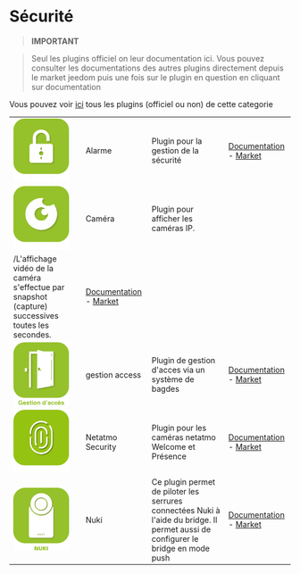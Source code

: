 
# Sécurité


>**IMPORTANT**

>Seul les plugins officiel on leur documentation ici. Vous pouvez consulter les documentations des autres plugins directement depuis le market jeedom puis une fois sur le plugin en question en cliquant sur documentation


Vous pouvez voir [ici](https://market.jeedom.com/index.php?v=d&p=market&type=plugin&categorie=security) tous les plugins (officiel ou non) de cette categorie

| | | | |
|--- | --- | --- | ---|
|<img src="alarm/alarm_icon.png" width="100" />|Alarme|Plugin pour la gestion de la sécurité|[Documentation](alarm/index.md) - [Market](https://market.jeedom.com/index.php?v=d&p=market_display&id=26)|
|<img src="camera/camera_icon.png" width="100" />|Caméra|Plugin pour afficher les caméras IP.
/L'affichage vidéo de la caméra s'effectue par snapshot (capture) successives toutes les secondes.|[Documentation](camera/index.md) - [Market](https://market.jeedom.com/index.php?v=d&p=market_display&id=70)|
|<img src="gestAccess/gestAccess_icon.png" width="100" />|gestion access|Plugin de gestion d'acces via un système de bagdes|[Documentation](gestAccess/index.md) - [Market](https://market.jeedom.com/index.php?v=d&p=market_display&id=3686)|
|<img src="netatmoWelcome/netatmoWelcome_icon.png" width="100" />|Netatmo Security|Plugin pour les caméras netatmo Welcome et Présence|[Documentation](netatmoWelcome/index.md) - [Market](https://market.jeedom.com/index.php?v=d&p=market_display&id=1967)|
|<img src="nuki/nuki_icon.png" width="100" />|Nuki|Ce plugin permet de piloter les serrures connectées Nuki à l'aide du bridge. Il permet aussi de configurer le bridge en mode push|[Documentation](nuki/index.md) - [Market](https://market.jeedom.com/index.php?v=d&p=market_display&id=2819)|
